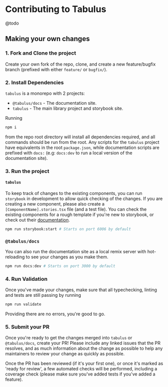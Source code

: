 # Contributing to Tabulus

@todo

## Making your own changes

### 1. Fork and Clone the project

Create your own fork of the repo, clone, and create a new feature/bugfix branch (prefixed with either `feature/` or `bugfix/`).

### 2. Install Dependencies

`tabulus` is a monorepo with 2 projects:

- `@tabulus/docs` - The documentation site.
- `tabulus` - The main library project and storybook site.

Running

```sh
npm i
```

from the repo root directory will install all dependencies required, and all commands should be run from the root. Any scripts for the `tabulus` project have equivalents in the root `package.json`, while documentation scripts are prefixed with `docs:` (e.g: `docs:dev` to run a local version of the documentation site).

### 3. Run the project

#### `tabulus`

To keep track of changes to the existing components, you can run `storybook` in development to allow quick checking of the changes. If you are creating a new component, please also create a `[ComponentName].stories.tsx` file (and a test file). You can check the existing components for a rough template if you're new to storybook, or check out their [documentation](https://storybook.js.org/docs/react/writing-stories/introduction).

```sh
npm run storybook:start # Starts on port 6006 by default
```

### `@tabulus/docs`

You can also run the documentation site as a local remix server with hot-reloading to see your changes as you make them.

```sh
npm run docs:dev # Starts on port 3000 by default
```

### 4. Run Validation

Once you've made your changes, make sure that all typechecking, linting and tests are still passing by running

```sh
npm run validate
```

Providing there are no errors, you're good to go.

### 5. Submit your PR

Once you're ready to get the changes merged into `tabulus` or `@tabulus/docs`, create your PR! Please include any linked issues that the PR resolves, and as much information about the change as possible to help any maintainers to review your change as quickly as possible.

Once the PR has been reviewed (if it's your first one), or once it's marked as 'ready for review', a few automated checks will be performed, including a coverage check (please make sure you've added tests if you've added a feature).
